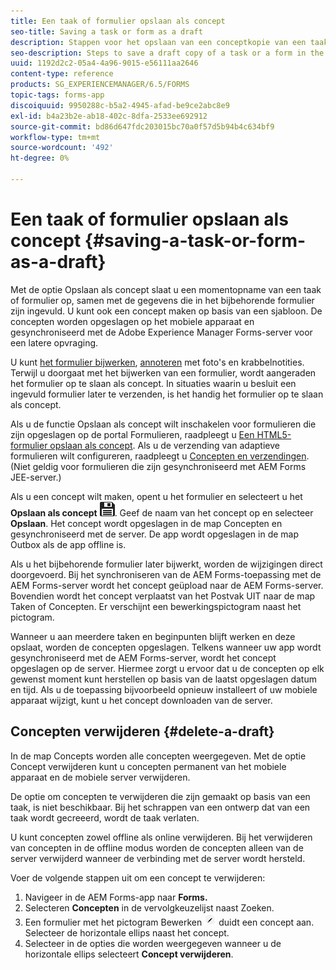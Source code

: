 ```yaml
---
title: Een taak of formulier opslaan als concept
seo-title: Saving a task or form as a draft
description: Stappen voor het opslaan van een conceptkopie van een taak of formulier in de AEM Forms-app
seo-description: Steps to save a draft copy of a task or a form in the AEM Forms app
uuid: 1192d2c2-05a4-4a96-9015-e56111aa2646
content-type: reference
products: SG_EXPERIENCEMANAGER/6.5/FORMS
topic-tags: forms-app
discoiquuid: 9950288c-b5a2-4945-afad-be9ce2abc8e9
exl-id: b4a23b2e-ab18-402c-8dfa-2533ee692912
source-git-commit: bd86d647fdc203015bc70a0f57d5b94b4c634bf9
workflow-type: tm+mt
source-wordcount: '492'
ht-degree: 0%

---
```


# Een taak of formulier opslaan als concept {#saving-a-task-or-form-as-a-draft}

Met de optie Opslaan als concept slaat u een momentopname van een taak of formulier op, samen met de gegevens die in het bijbehorende formulier zijn ingevuld. U kunt ook een concept maken op basis van een sjabloon. De concepten worden opgeslagen op het mobiele apparaat en gesynchroniseerd met de Adobe Experience Manager Forms-server voor een latere opvraging.

U kunt [het formulier bijwerken](/help/forms/using/working-with-form.md), [annoteren](/help/forms/using/add-attachments.md) met foto&#39;s en krabbelnotities. Terwijl u doorgaat met het bijwerken van een formulier, wordt aangeraden het formulier op te slaan als concept. In situaties waarin u besluit een ingevuld formulier later te verzenden, is het handig het formulier op te slaan als concept.

Als u de functie Opslaan als concept wilt inschakelen voor formulieren die zijn opgeslagen op de portal Formulieren, raadpleegt u [Een HTML5-formulier opslaan als concept](/help/forms/using/saving-html5-form-draft.md).
Als u de verzending van adaptieve formulieren wilt configureren, raadpleegt u [Concepten en verzendingen](/help/forms/using/draft-submission-component.md). (Niet geldig voor formulieren die zijn gesynchroniseerd met AEM Forms JEE-server.)

Als u een concept wilt maken, opent u het formulier en selecteert u het **Opslaan als concept** ![save-as-concept](assets/save-as-draft.png). Geef de naam van het concept op en selecteer **Opslaan**. Het concept wordt opgeslagen in de map Concepten en gesynchroniseerd met de server. De app wordt opgeslagen in de map Outbox als de app offline is.

Als u het bijbehorende formulier later bijwerkt, worden de wijzigingen direct doorgevoerd. Bij het synchroniseren van de AEM Forms-toepassing met de AEM Forms-server wordt het concept geüpload naar de AEM Forms-server. Bovendien wordt het concept verplaatst van het Postvak UIT naar de map Taken of Concepten. Er verschijnt een bewerkingspictogram naast het pictogram.

Wanneer u aan meerdere taken en beginpunten blijft werken en deze opslaat, worden de concepten opgeslagen. Telkens wanneer uw app wordt gesynchroniseerd met de AEM Forms-server, wordt het concept opgeslagen op de server. Hiermee zorgt u ervoor dat u de concepten op elk gewenst moment kunt herstellen op basis van de laatst opgeslagen datum en tijd. Als u de toepassing bijvoorbeeld opnieuw installeert of uw mobiele apparaat wijzigt, kunt u het concept downloaden van de server.

## Concepten verwijderen {#delete-a-draft}

In de map Concepts worden alle concepten weergegeven. Met de optie Concept verwijderen kunt u concepten permanent van het mobiele apparaat en de mobiele server verwijderen.

De optie om concepten te verwijderen die zijn gemaakt op basis van een taak, is niet beschikbaar. Bij het schrappen van een ontwerp dat van een taak wordt gecreeerd, wordt de taak verlaten.

U kunt concepten zowel offline als online verwijderen. Bij het verwijderen van concepten in de offline modus worden de concepten alleen van de server verwijderd wanneer de verbinding met de server wordt hersteld.

Voer de volgende stappen uit om een concept te verwijderen:

1. Navigeer in de AEM Forms-app naar **Forms.**
1. Selecteren **Concepten** in de vervolgkeuzelijst naast Zoeken.
1. Een formulier met het pictogram Bewerken ![edit-concept-app](assets/edit-draft-app.png) duidt een concept aan. Selecteer de horizontale ellips naast het concept.
1. Selecteer in de opties die worden weergegeven wanneer u de horizontale ellips selecteert **Concept verwijderen**.
